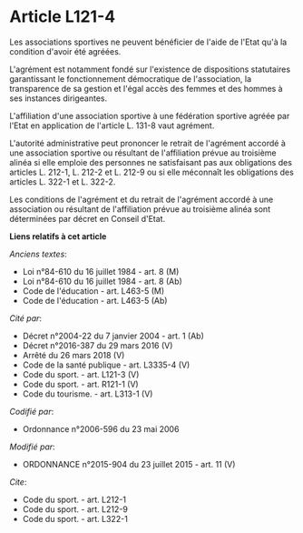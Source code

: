 # Article L121-4

Les associations sportives ne peuvent bénéficier de l'aide de l'Etat qu'à la condition d'avoir été agréées. 

L'agrément est notamment fondé sur l'existence de dispositions statutaires garantissant le fonctionnement démocratique de
l'association, la transparence de sa gestion et l'égal accès des femmes et des hommes à ses instances dirigeantes. 

L'affiliation d'une association sportive à une fédération sportive agréée par l'Etat en application de l'article L. 131-8
vaut agrément. 

L'autorité administrative peut prononcer le retrait de l'agrément accordé à une association sportive ou résultant de
l'affiliation prévue au troisième alinéa si elle emploie des personnes ne satisfaisant pas aux obligations des articles L.
212-1, L. 212-2 et L. 212-9 ou si elle méconnaît les obligations des articles L. 322-1 et L. 322-2.

Les conditions de l'agrément et du retrait de l'agrément accordé à une association ou résultant de l'affiliation prévue au
troisième alinéa sont déterminées par décret en Conseil d'Etat.

**Liens relatifs à cet article**

_Anciens textes_:

  - Loi n°84-610 du 16 juillet 1984 - art. 8 (M)
  - Loi n°84-610 du 16 juillet 1984 - art. 8 (Ab)
  - Code de l'éducation - art. L463-5 (M)
  - Code de l'éducation - art. L463-5 (Ab)

_Cité par_:

  - Décret n°2004-22 du 7 janvier 2004 - art. 1 (Ab)
  - Décret n°2016-387 du 29 mars 2016 (V)
  - Arrêté du 26 mars 2018 (V)
  - Code de la santé publique - art. L3335-4 (V)
  - Code du sport. - art. L121-3 (V)
  - Code du sport. - art. R121-1 (V)
  - Code du tourisme. - art. L313-1 (V)

_Codifié par_:

  - Ordonnance n°2006-596 du 23 mai 2006

_Modifié par_:

  - ORDONNANCE n°2015-904 du 23 juillet 2015 - art. 11 (V)

_Cite_:

  - Code du sport. - art. L212-1
  - Code du sport. - art. L212-9
  - Code du sport. - art. L322-1
